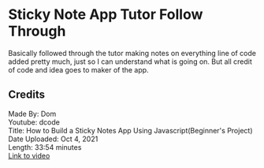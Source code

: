 # Sticky Note App Tutor Follow Through
Basically followed through the tutor making notes on everything line of code added pretty much, just so I can 
understand what is going on. But all credit of code and 
idea goes to maker of the app.
## Credits
Made By: Dom <br>
Youtube: dcode <br>
Title: How to Build a Sticky Notes App
Using Javascript(Beginner's Project)<br>
Date Uploaded: Oct 4, 2021<br>
Length: 33:54 minutes <br>
[Link to video](https://youtu.be/Efo7nIUF2JY)<br>
